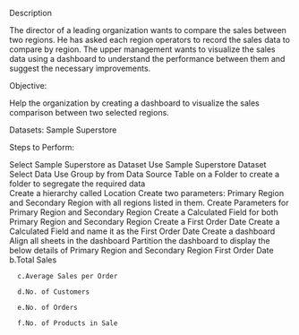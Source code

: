 Description

The director of a leading organization wants to compare the sales between two regions. He has asked each region operators to record the sales data to compare by region. The upper management wants to visualize the sales data using a dashboard to understand the performance between them and suggest the necessary improvements.

Objective:

Help the organization by creating a dashboard to visualize the sales comparison between two selected regions.

Datasets:
Sample Superstore

Steps to Perform:

Select Sample Superstore as Dataset 
Use Sample Superstore Dataset
Select Data
Use Group by from Data Source Table on a Folder to create a folder to segregate the required data  
Create a hierarchy called Location
Create two parameters: Primary Region and Secondary Region with all regions listed in them.
Create Parameters for Primary Region and Secondary Region
Create a Calculated Field for both Primary Region and Secondary Region
Create a First Order Date
Create a Calculated Field and name it as the First Order Date
Create a dashboard
Align all sheets in the dashboard
Partition the dashboard to display the below details of Primary Region and Secondary Region
First Order Date
      b.Total Sales

      c.Average Sales per Order

      d.No. of Customers

      e.No. of Orders

      f.No. of Products in Sale
